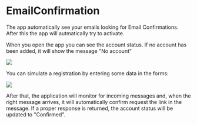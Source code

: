 # EmailConfirmation


The app automatically see your emails looking for Email Confirmations. After this the app will autmatically try to activate.


When you open the app you can see the account status. If no account has been added, it will show the message "No account"

![](http://i.imgur.com/WAQ1VIS.png)

You can simulate a registration by entering some data in the forms:

![](http://i.imgur.com/GZOOtk9.png)

After that, the application will monitor for incoming messages and, when the right message arrives, it will automatically confirm request the link in the message. If a proper response is returned, the account status will be updated to "Confirmed".
